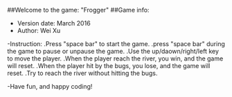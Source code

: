 ##Welcome to the game: "Frogger"
##Game info:
* Version date: March 2016
* Author: Wei Xu

-Instruction:
.Press "space bar" to start the game.
.press "space bar" during the game to pause or unpause the game.
.Use the up/daown/right/left key to move the player.
.When the player reach the river, you win, and the game will reset.
.When the player hit by the bugs, you lose, and the game will reset.
.Try to reach the river without hitting the bugs.

-Have fun, and happy coding!

